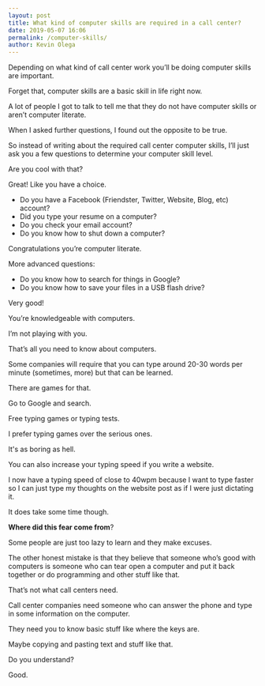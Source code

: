 ```yaml
--- 
layout: post 
title: What kind of computer skills are required in a call center?
date: 2019-05-07 16:06
permalink: /computer-skills/ 
author: Kevin Olega 
--- 
```

Depending on what kind of call center work you’ll be doing computer skills are important. 

Forget that, computer skills are a basic skill in life right now. 

A lot of people I got to talk to tell me that they do not have computer skills or aren’t computer literate. 

When I asked further questions, I found out the opposite to be true. 

So instead of writing about the required call center computer skills, I’ll just ask you a few questions to determine your computer skill level. 

Are you cool with that?

Great! Like you have a choice.

- Do you have a Facebook (Friendster, Twitter, Website, Blog, etc) account?
- Did you type your resume on a computer?
- Do you check your email account?
- Do you know how to shut down a computer?

Congratulations you’re computer literate. 

More advanced questions:

- Do you know how to search for things in Google?
- Do you know how to save your files in a USB flash drive?

Very good! 

You’re knowledgeable with computers. 

I’m not playing with you. 

That’s all you need to know about computers. 

Some companies will require that you can type around 20-30 words per minute (sometimes, more) but that can be learned. 

There are games for that. 

Go to Google and search. 

Free typing games or typing tests. 

I prefer typing games over the serious ones. 

It's as boring as hell. 

You can also increase your typing speed if you write a website. 

I now have a typing speed of close to 40wpm because I want to type faster so I can just type my thoughts on the website post as if I were just dictating it. 

It does take some time though.

**Where did this fear come from**?

Some people are just too lazy to learn and they make excuses. 

The other honest mistake is that they believe that someone who’s good with computers is someone who can tear open a computer and put it back together or do programming and other stuff like that. 

That’s not what call centers need. 

Call center companies need someone who can answer the phone and type in some information on the computer. 

They need you to know basic stuff like where the keys are. 

Maybe copying and pasting text and stuff like that. 

Do you understand? 

Good. 